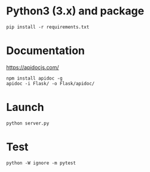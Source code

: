 # Python3 (3.x) and package #

```
pip install -r requirements.txt
```

# Documentation # 
https://apidocjs.com/
```
npm install apidoc -g
apidoc -i Flask/ -o Flask/apidoc/
```

# Launch #
```
python server.py
```

# Test #
```
python -W ignore -m pytest
```
